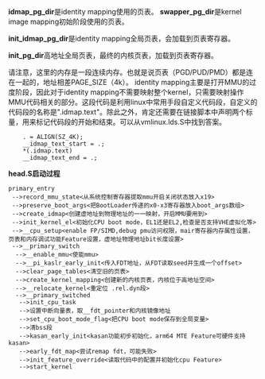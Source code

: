 **idmap_pg_dir**是identity mapping使用的页表。
**swapper_pg_dir**是kernel image mapping初始阶段使用的页表。

**init_idmap_pg_dir**是identity mapping全局页表，会加载到页表寄存器。

**init_pg_dir**高地址全局页表，最终的内核页表，加载到页表寄存器。

请注意，这里的内存是一段连续内存。也就是说页表（PGD/PUD/PMD）都是连在一起的，地址相差PAGE_SIZE（4k）。
identity mapping主要是打开MMU的过度阶段，因此对于identity mapping不需要映射整个kernel，只需要映射操作MMU代码相关的部分。这段代码是利用linux中常用手段自定义代码段，自定义的代码段的名称是".idmap.text"。除此之外，肯定还需要在链接脚本中声明两个标量，用来标记代码段的开始和结束。可以从vmlinux.lds.S中找到答案。

```
    . = ALIGN(SZ_4K);                
    __idmap_text_start = .;                
    *(.idmap.text)                    
    __idmap_text_end = .;
```

**head.S启动过程**

```
primary_entry  
 -->record_mmu_state<从系统控制寄存器提取mmu开启关闭状态放入x19>  
 -->preserve_boot_args<把BootLoader传递的x0-x3寄存器放入boot_args数组>  
 -->create_idmap<创建虚地址到物理地址的一一映射，开启MMU要用到>  
 -->init_kernel_el<初始化CPU boot mode，EL1还是EL2,检查是否支持VHE虚拟化等>  
 -->__cpu_setup<enable FP/SIMD,debug pmu访问权限，mair寄存器内存属性设置，页表和内存调试功能Feature设置，虚地址物理地址bit长度设置>  
 -->__primary_switch  
  -->__enable_mmu<使能mmu>  
  -->__pi_kaslr_early_init<传入FDT地址，从FDT读取seed并生成一个offset>
  -->clear_page_tables<清空旧的页表>
  -->create_kernel_mapping<创建新的内核页表，内核位于高地址空间>
  -->__relocate_kernel<重定位 .rel.dyn段>  
  -->__primary_switched  
   -->init_cpu_task  
   -->设置中断向量表，取__fdt_pointer和内核镜像地址
   -->set_cpu_boot_mode_flag<把CPU boot mode保存到全局变量>
   -->清bss段
   -->kasan_early_init<kasan功能初步初始化，arm64 MTE Feature可硬件支持kasan>
   -->early_fdt_map<尝试remap fdt，可能失败>  
   -->init_feature_override<读取代码中的配置并初始化cpu Feature>  
   -->start_kernel  
```